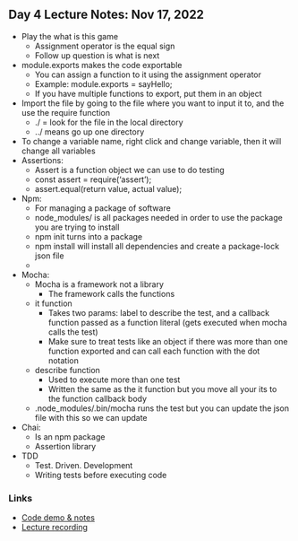 ## Day 4 Lecture Notes: Nov 17, 2022

* Play the what is this game
    * Assignment operator is the equal sign
    * Follow up question is what is next
* module.exports makes the code exportable
    * You can assign a function to it using the assignment operator
    * Example: module.exports = sayHello;
    * If you have multiple functions to export, put them in an object
* Import the file by going to the file where you want to input it to, and the use the require function
    * ./ = look for the file in the local directory
    * ../ means go up one directory
* To change a variable name, right click and change variable, then it will change all variables
* Assertions:
    * Assert is a function object we can use to do testing
    * const assert = require(‘assert’);
    * assert.equal(return value, actual value);
* Npm:
    * For managing a package of software
    * node_modules/ is all packages needed in order to use the package you are trying to install
    * npm init turns into a package
    * npm install will install all dependencies and create a package-lock json file
    * 
* Mocha:
    * Mocha is a framework not a library
        * The framework calls the functions
    * it function
        * Takes two params: label to describe the test, and a callback function passed as a function literal (gets executed when mocha calls the test)
        * Make sure to treat tests like an object if there was more than one function exported and can call each function with the dot notation
    * describe function
        * Used to execute more than one test
        * Written the same as the it function but you move all your its to the function callback body
    * .node_modules/.bin/mocha runs the test but you can update the json file with this so we can update
* Chai:
    * Is an npm package
    * Assertion library
* TDD
    * Test. Driven. Development
    * Writing tests before executing code

### Links

* [Code demo & notes](https://github.com/ChristianNally/web-2022-Nov-14-Telus)
* [Lecture recording](https://vimeo.com/773558706/ec2fdf85bb)